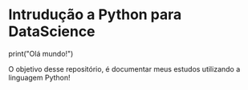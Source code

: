 ﻿# Intrudução a Python para DataScience

<p>
  print("Olá mundo!")
</P>
O objetivo desse repositório, é documentar meus estudos utilizando a linguagem Python! 
